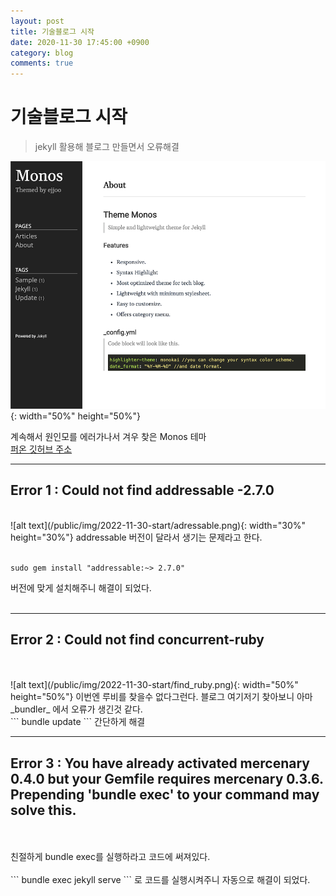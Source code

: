 ```yaml
---
layout: post
title: 기술블로그 시작
date: 2020-11-30 17:45:00 +0900
category: blog
comments: true
---
```


# 기술블로그 시작

> jekyll 활용해 블로그 만들면서 오류해결

![alt text](/public/img/screenshot-1.png){: width="50%" height="50%"}

계속해서 원인모를 에러가나서 겨우 찾은 Monos 테마  
[퍼온 깃허브 주소](https://github.com/ejjoo/jekyll-theme-monos)

---
## Error 1 : Could not find addressable -2.7.0  
<br>
![alt text](/public/img/2022-11-30-start/adressable.png){: width="30%" height="30%"}  
addressable 버전이 달라서 생기는 문제라고 한다. 
<br/>
<br/>

```
sudo gem install "addressable:~> 2.7.0"
```
버전에 맞게 설치해주니 해결이 되었다.  
<br>

---
## Error 2 : Could not find concurrent-ruby
<br/>
<br/>
![alt text](/public/img/2022-11-30-start/find_ruby.png){: width="50%" height="50%"}  
이번엔 루비를 찾을수 없다그런다.  
블로그 여기저기 찾아보니 아마 _bundler_ 에서 오류가 생긴것 같다.  
<br/>
```
bundle update
```
간단하게 해결  
<br>  

---
## Error 3 : You have already activated mercenary 0.4.0 but your Gemfile requires mercenary 0.3.6. Prepending 'bundle exec' to your command may solve this.
<br/>
<br/>
친절하게 bundle exec를 실행하라고 코드에 써져있다.
<br>
<br>
```
bundle exec jekyll serve
```
로 코드를 실행시켜주니 자동으로 해결이 되었다.
